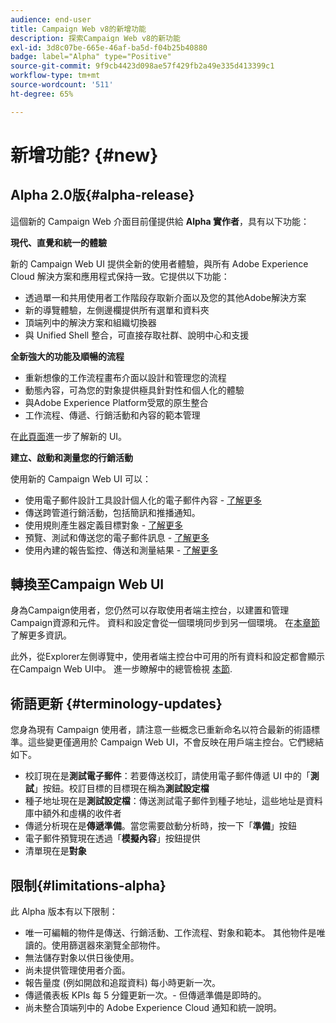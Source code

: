 ```yaml
---
audience: end-user
title: Campaign Web v8的新增功能
description: 探索Campaign Web v8的新功能
exl-id: 3d8c07be-665e-46af-ba5d-f04b25b40880
badge: label="Alpha" type="Positive"
source-git-commit: 9f9cb4423d098ae57f429fb2a49e335d413399c1
workflow-type: tm+mt
source-wordcount: '511'
ht-degree: 65%

---
```



# 新增功能? {#new}

## Alpha 2.0版{#alpha-release}

這個新的 Campaign Web 介面目前僅提供給 **Alpha 實作者**，具有以下功能：

**現代、直覺和統一的體驗**

新的 Campaign Web UI 提供全新的使用者體驗，與所有 Adobe Experience Cloud 解決方案和應用程式保持一致。它提供以下功能：

* 透過單一和共用使用者工作階段存取新介面以及您的其他Adobe解決方案
* 新的導覽體驗，左側邊欄提供所有選單和資料夾
* 頂端列中的解決方案和組織切換器
* 與 Unified Shell 整合，可直接存取社群、說明中心和支援

**全新強大的功能及順暢的流程**

* 重新想像的工作流程畫布介面以設計和管理您的流程
* 動態內容，可為您的對象提供極具針對性和個人化的體驗
* 與Adobe Experience Platform受眾的原生整合
* 工作流程、傳遞、行銷活動和內容的範本管理

在[此頁面](../get-started/user-interface.md)進一步了解新的 UI。

**建立、啟動和測量您的行銷活動**

使用新的 Campaign Web UI 可以：

* 使用電子郵件設計工具設計個人化的電子郵件內容 - [了解更多](../content/edit-content.md)
* 傳送跨管道行銷活動，包括簡訊和推播通知。
* 使用規則產生器定義目標對象 - [了解更多](../audience/about-audiences.md)
* 預覽、測試和傳送您的電子郵件訊息 - [了解更多](../monitor/prepare-send.md)
* 使用內建的報告監控、傳送和測量結果 - [了解更多](../reporting/delivery-reports.md)


## 轉換至Campaign Web UI

身為Campaign使用者，您仍然可以存取使用者端主控台，以建置和管理Campaign資源和元件。 資料和設定會從一個環境同步到另一個環境。 在[本章節](../get-started/get-started.md#about-campaign-client-consoleac-client)了解更多資訊。

此外，從Explorer左側導覽中，使用者端主控台中可用的所有資料和設定都會顯示在Campaign Web UI中。 進一步瞭解中的總管檢視 [本節](../get-started/user-interface.md#explorer-user-interface-explorer).


## 術語更新 {#terminology-updates}

您身為現有 Campaign 使用者，請注意一些概念已重新命名以符合最新的術語標準。這些變更僅適用於 Campaign Web UI，不會反映在用戶端主控台。它們總結如下。

* 校訂現在是&#x200B;**測試電子郵件**：若要傳送校訂，請使用電子郵件傳遞 UI 中的「**測試**」按鈕。校訂目標的目標現在稱為&#x200B;**測試設定檔**
* 種子地址現在是&#x200B;**測試設定檔**：傳送測試電子郵件到種子地址，這些地址是資料庫中額外和虛構的收件者
* 傳遞分析現在是&#x200B;**傳遞準備**。當您需要啟動分析時，按一下「**準備**」按鈕
* 電子郵件預覽現在透過「**模擬內容**」按鈕提供
* 清單現在是&#x200B;**對象**

## 限制{#limitations-alpha}

此 Alpha 版本有以下限制：

* 唯一可編輯的物件是傳送、行銷活動、工作流程、對象和範本。 其他物件是唯讀的。使用篩選器來瀏覽全部物件。
* 無法儲存對象以供日後使用。
* 尚未提供管理使用者介面。
* 報告量度 (例如開啟和追蹤資料) 每小時更新一次。
* 傳遞儀表板 KPIs 每 5 分鐘更新一次。- 但傳遞準備是即時的。
* 尚未整合頂端列中的 Adobe Experience Cloud 通知和統一說明。

